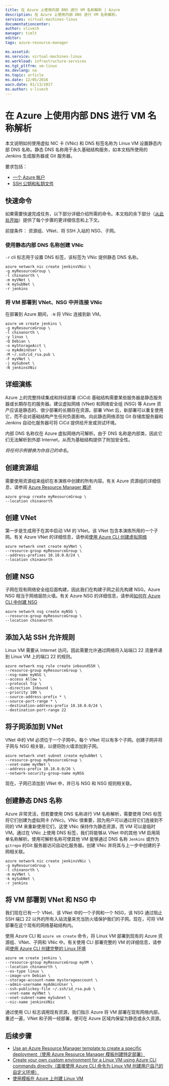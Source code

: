 ```yaml
---
title: 在 Azure 上使用内部 DNS 进行 VM 名称解析 | Azure
description: 在 Azure 上使用内部 DNS 进行 VM 名称解析。
services: virtual-machines-linux
documentationcenter: 
author: vlivech
manager: timlt
editor: 
tags: azure-resource-manager

ms.assetid: 
ms.service: virtual-machines-linux
ms.workload: infrastructure-services
ms.tgt_pltfrm: vm-linux
ms.devlang: na
ms.topic: article
ms.date: 12/05/2016
wacn.date: 01/13/2017
ms.author: v-livech
---
```


# 在 Azure 上使用内部 DNS 进行 VM 名称解析

本文说明如何使用虚拟 NIC 卡 (VNic) 和 DNS 标签名称为 Linux VM 设置静态内部 DNS 名称。静态 DNS 名称用于永久基础结构服务，如本文档所使用的 Jenkins 生成服务器或 Git 服务器。

要求包括：

* [一个 Azure 帐户](https://www.azure.cn/pricing/1rmb-trial/)
* [SSH 公钥和私钥文件](./virtual-machines-linux-mac-create-ssh-keys.md)

## 快速命令

如果需要快速完成任务，以下部分详细介绍所需的命令。本文档的余下部分（[从此处开始](./virtual-machines-linux-static-dns-name-resolution-for-linux-on-azure.md#detailed-walkthrough)）提供了每个步骤的更详细信息和上下文。

前提条件： 资源组、VNet、将 SSH 入站的 NSG、子网。

### 使用静态内部 DNS 名称创建 VNic

`-r` cli 标志用于设置 DNS 标签，该标签为 VNic 提供静态 DNS 名称。

    azure network nic create jenkinsVNic \
    -g myResourceGroup \
    -l chinanorth \
    -m myVNet \
    -k mySubNet \
    -r jenkins

### 将 VM 部署到 VNet、NSG 中并连接 VNic

在部署到 Azure 期间，`-N` 将 VNic 连接到新 VM。

    azure vm create jenkins \
    -g myResourceGroup \
    -l chinanorth \
    -y linux \
    -Q Debian \
    -o myStorageAcct \
    -u myAdminUser \
    -M ~/.ssh/id_rsa.pub \
    -F myVNet \
    -j mySubnet \
    -N jenkinsVNic

## <a name="detailed-walkthrough"></a> 详细演练

Azure 上的完整持续集成和持续部署 (CiCd) 基础结构需要某些服务器是静态服务器或长期存在的服务器。建议虚拟网络 (VNet) 和网络安全组 (NSG) 等 Azure 资产应该是静态的、很少部署的长期存在资源。部署 VNet 后，新部署可以重复使用它，而不会对基础结构产生任何负面影响。向此静态网络添加 Git 存储库服务器和 Jenkins 自动化服务器可将 CiCd 提供给开发或测试环境。

内部 DNS 名称仅在 Azure 虚拟网络内可解析。由于 DNS 名称是内部类，因此它们无法解析到外部 Internet，从而为基础结构提供了附加安全性。

_将任何示例替换为你自己的命名_。

## 创建资源组

需要使用资源组来组织在本演练中创建的所有内容。有关 Azure 资源组的详细信息，请参阅 [Azure Resource Manager 概述](../azure-resource-manager/resource-group-overview.md)

    azure group create myResourceGroup \
    --location chinanorth

## 创建 VNet

第一步是生成用于在其中启动 VM 的 VNet。该 VNet 包含本演练所用的一个子网。有关 Azure VNet 的详细信息，请参阅[使用 Azure CLI 创建虚拟网络](../virtual-network/virtual-networks-create-vnet-arm-cli.md)

    azure network vnet create myVNet \
    --resource-group myResourceGroup \
    --address-prefixes 10.10.0.0/24 \
    --location chinanorth

## 创建 NSG

子网在现有网络安全组后面构建，因此我们在构建子网之前先构建 NSG。Azure NSG 相当于网络层防火墙。有关 Azure NSG 的详细信息，请参阅[如何在 Azure CLI 中创建 NSG](../virtual-network/virtual-networks-create-nsg-arm-cli.md)

    azure network nsg create myNSG \
    --resource-group myResourceGroup \
    --location chinanorth

## 添加入站 SSH 允许规则

Linux VM 需要从 Internet 访问，因此需要允许通过网络将入站端口 22 流量传递到 Linux VM 上的端口 22 的规则。

    azure network nsg rule create inboundSSH \
    --resource-group myResourceGroup \
    --nsg-name myNSG \
    --access Allow \
    --protocol Tcp \
    --direction Inbound \
    --priority 100 \
    --source-address-prefix * \
    --source-port-range * \
    --destination-address-prefix 10.10.0.0/24 \
    --destination-port-range 22

## 将子网添加到 VNet

VNet 中的 VM 必须位于一个子网中。每个 VNet 可以有多个子网。创建子网并将子网与 NSG 相关联，以便将防火墙添加到子网。

    azure network vnet subnet create mySubNet \
    --resource-group myResourceGroup \
    --vnet-name myVNet \
    --address-prefix 10.10.0.0/26 \
    --network-security-group-name myNSG

现在，子网已添加到 VNet 中，并已与 NSG 和 NSG 规则相关联。

## 创建静态 DNS 名称

Azure 非常灵活，但若要使用 DNS 名称进行 VM 名称解析，需要使用 DNS 标签将它们创建为虚拟网卡 (VNic)。VNic 很重要，因为用户可以通过将它们连接到不同的 VM 来重新使用它们，这使 VNic 保持作为静态资源，而 VM 可以是临时 VM。通过在 VNic 上使用 DNS 标签，我们将能够从 VNet 中的其他 VM 启用简单名称解析。使用可解析名称可使其他 VM 能够通过 DNS 名称 `Jenkins` 或作为 `gitrepo` 的Git 服务器访问自动化服务器。创建 VNic 并将其与上一步中创建的子网相关联。

    azure network nic create jenkinsVNic \
    -g myResourceGroup \
    -l chinanorth \
    -m myVNet \
    -k mySubNet \
    -r jenkins

## 将 VM 部署到 VNet 和 NSG 中

我们现在已有一个 VNet、该 VNet 中的一个子网和一个 NSG，该 NSG 通过阻止 SSH 端口 22 以外的所有入站流量来充当防火墙保护我们的子网。现在，可将 VM 部署在这个现有的网络基础结构内。

使用 Azure CLI 和 `azure vm create` 命令，将 Linux VM 部署到现有的 Azure 资源组、VNet、子网和 VNic 中。有关使用 CLI 部署完整的 VM 的详细信息，请参阅[使用 Azure CLI 创建完整的 Linux 环境](./virtual-machines-linux-create-cli-complete.md)

    azure vm create jenkins \
    --resource-group myResourceGroup myVM \
    --location chinanorth \
    --os-type linux \
    --image-urn Debian \
    --storage-account-name mystorageaccount \
    --admin-username myAdminUser \
    --ssh-publickey-file ~/.ssh/id_rsa.pub \
    --vnet-name myVNet \
    --vnet-subnet-name mySubnet \
    --nic-name jenkinsVNic

通过使用 CLI 标志调用现有资源，我们指示 Azure 将 VM 部署在现有网络内部。重述一遍，VNet 和子网一经部署，便可在 Azure 区域内保留为静态或永久资源。

## 后续步骤

* [Use an Azure Resource Manager template to create a specific deployment（使用 Azure Resource Manager 模板创建特定部署）](./virtual-machines-linux-cli-deploy-templates.md)
* [Create your own custom environment for a Linux VM using Azure CLI commands directly（直接使用 Azure CLI 命令为 Linux VM 创建用户自己的自定义环境）](./virtual-machines-linux-create-cli-complete.md)
* [使用模板在 Azure 上创建 Linux VM](./virtual-machines-linux-create-ssh-secured-vm-from-template.md)

<!---HONumber=Mooncake_0109_2017-->